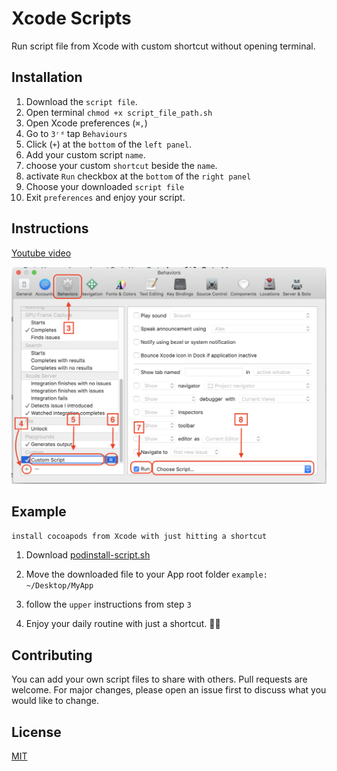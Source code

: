 # Xcode Scripts

Run script file from Xcode with custom shortcut without opening terminal.

 
## Installation

1. Download the ```script file```.
2. Open terminal ```chmod +x script_file_path.sh```
3. Open Xcode preferences (```⌘,```)
4. Go to ```3ʳᵈ``` tap ```Behaviours```
5. Click (```+```) at the ```bottom``` of the ```left panel```.
6. Add your custom script ```name```.
7. choose your custom ```shortcut``` beside the ```name```.
8. activate ```Run```  checkbox at the ```bottom``` of the ```right panel```
9. Choose your downloaded ```script file```
10. Exit ```preferences``` and enjoy your script.

## Instructions
[Youtube video](https://www.youtube.com/watch?v=-QYAX05UhMI)

![instructions image](https://github.com/AhmedMohamedAllam/Xcode-Scripts/blob/master/instructions.png)




## Example

```install cocoapods from Xcode with just hitting a shortcut```

1. Download [podinstall-script.sh](https://github.com/AhmedMohamedAllam/Xcode-Scripts/blob/master/Scripts/podinstall-script.sh)

2. Move the downloaded file to your App root folder ```example: ~/Desktop/MyApp```

3. follow the ```upper``` instructions from step ```3```

4. Enjoy your daily routine with just a shortcut. 🤟💪 


## Contributing
You can add your own script files to share with others.
Pull requests are welcome. For major changes, please open an issue first to discuss what you would like to change.

## License
[MIT](https://choosealicense.com/licenses/mit/)
